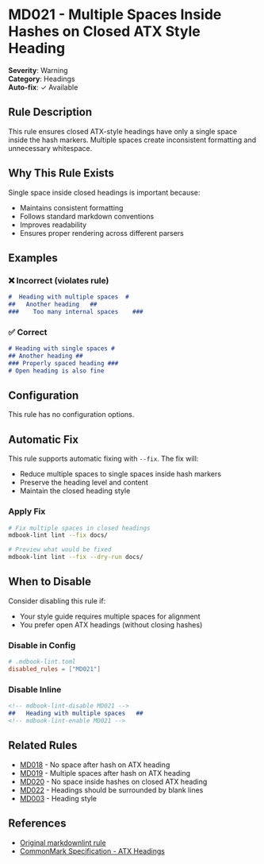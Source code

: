 # MD021 - Multiple Spaces Inside Hashes on Closed ATX Style Heading

**Severity**: Warning  
**Category**: Headings  
**Auto-fix**: ✓ Available

## Rule Description

This rule ensures closed ATX-style headings have only a single space inside the hash markers. Multiple spaces create inconsistent formatting and unnecessary whitespace.

## Why This Rule Exists

Single space inside closed headings is important because:
- Maintains consistent formatting
- Follows standard markdown conventions
- Improves readability
- Ensures proper rendering across different parsers

## Examples

### ❌ Incorrect (violates rule)

```markdown
#  Heading with multiple spaces  #
##   Another heading   ##
###    Too many internal spaces    ###
```

### ✅ Correct

```markdown
# Heading with single spaces #
## Another heading ##
### Properly spaced heading ###
# Open heading is also fine
```

## Configuration

This rule has no configuration options.

## Automatic Fix

This rule supports automatic fixing with `--fix`. The fix will:
- Reduce multiple spaces to single spaces inside hash markers
- Preserve the heading level and content
- Maintain the closed heading style

### Apply Fix

```bash
# Fix multiple spaces in closed headings
mdbook-lint lint --fix docs/

# Preview what would be fixed
mdbook-lint lint --fix --dry-run docs/
```

## When to Disable

Consider disabling this rule if:
- Your style guide requires multiple spaces for alignment
- You prefer open ATX headings (without closing hashes)

### Disable in Config

```toml
# .mdbook-lint.toml
disabled_rules = ["MD021"]
```

### Disable Inline

```markdown
<!-- mdbook-lint-disable MD021 -->
##   Heading with multiple spaces   ##
<!-- mdbook-lint-enable MD021 -->
```

## Related Rules

- [MD018](./md018.html) - No space after hash on ATX heading
- [MD019](./md019.html) - Multiple spaces after hash on ATX heading
- [MD020](./md020.html) - No space inside hashes on closed ATX heading
- [MD022](./md022.html) - Headings should be surrounded by blank lines
- [MD003](./md003.html) - Heading style

## References

- [Original markdownlint rule](https://github.com/DavidAnson/markdownlint/blob/main/doc/Rules.md#md021)
- [CommonMark Specification - ATX Headings](https://spec.commonmark.org/0.30/#atx-headings)